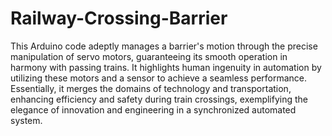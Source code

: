 # Railway-Crossing-Barrier
This Arduino code adeptly manages a barrier's motion through the precise manipulation of servo motors, guaranteeing its smooth operation in harmony with passing trains. It highlights human ingenuity in automation by utilizing these motors and a sensor to achieve a seamless performance. Essentially, it merges the domains of technology and transportation, enhancing efficiency and safety during train crossings, exemplifying the elegance of innovation and engineering in a synchronized automated system.

